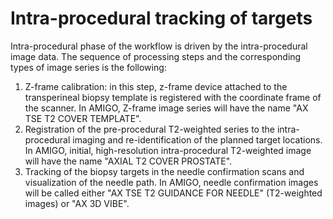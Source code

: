 # Intra-procedural tracking of targets

Intra-procedural phase of the workflow is driven by the intra-procedural image data. The sequence of processing steps and the corresponding types of image series is the following:
1. Z-frame calibration: in this step, z-frame device attached to the transperineal biopsy template is registered with the coordinate frame of the scanner. In AMIGO, Z-frame image series will have the name "AX TSE T2 COVER TEMPLATE".
2. Registration of the pre-procedural T2-weighted series to the intra-procedural imaging and re-identification of the planned target locations. In AMIGO, initial, high-resolution intra-procedural T2-weighted image will have the name "AXIAL T2 COVER PROSTATE".
3. Tracking of the biopsy targets in the needle confirmation scans and visualization of the needle path. In AMIGO, needle confirmation images will be called either "AX TSE T2 GUIDANCE FOR NEEDLE" (T2-weighted images) or "AX 3D VIBE".